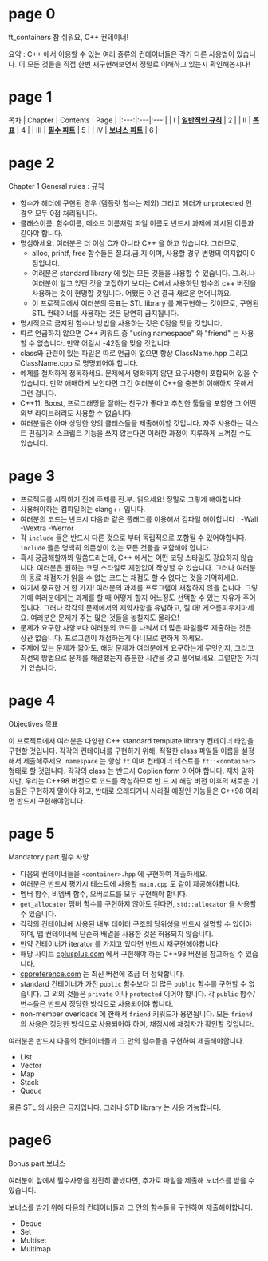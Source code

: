 # page 0

ft_containers
참 쉬워요, C++ 컨테이너!

요약 : C++ 에서 이용할 수 있는 여러 종류의 컨테이너들은 각기 다른 사용법이 있습니다. 이 모든 것들을 직접 한번 재구현해보면서 정말로 이해하고 있는지 확인해봅시다!

# page 1

목차
| Chapter | Contents | Page |
|:---:|:---|:---:|
| I | [__일반적인 규칙__]() | 2 |
| II | [__목표__]() | 4 |
| III | [__필수 파트__]() |  5 |
| IV | [__보너스 파트__]() |  6 |

# page 2
Chapter 1
General rules : 규칙

* 함수가 헤더에 구현된 경우 (템플릿 함수는 제외) 그리고 헤더가 unprotected 인 경우 모두 0점 처리됩니다.
* 클래스이름, 함수이름, 메소드 이름처럼 파일 이름도 반드시 과제에 제시된 이름과 같아야 합니다.
* 명심하세요. 여러분은 더 이상 C가 아니라 C++ 을 하고 있습니다. 그러므로,
	* alloc, printf, free 함수들은 절.대.금.지 이며, 사용할 경우 변명의 여지없이 0점입니다. 
	* 여러분은 standard library 에 있는 모든 것들을 사용할 수 있습니다. 그.러.나 여러분이 알고 있던 것을 고집하기 보다는 C에서 사용하던 함수의 c++ 버전을 사용하는 것이 현명할 것입니다. 어쨌든 이건 결국 새로운 언어니까요.
	* 이 프로젝트에서 여러분의 목표는 STL library 를 재구현하는 것이므로,  구현된 STL 컨테이너를 사용하는 것은 당연히 금지됩니다.
* 명시적으로 금지된 함수나 방법을 사용하는 것은 0점을 맞을 것입니다. 
* 따로 언급하지 않으면 C++ 키워드 중 "using namespace" 와 "friend" 는 사용할 수 없습니다. 만약 어길시 -42점을 맞을 것입니다. 
* class와 관련이 있는 파일은 따로 언급이 없으면 항상 ClassName.hpp 그리고 ClassName.cpp 로 명명되어야 합니다. 
* 예제를 철저하게 정독하세요. 문제에서 명확하지 않던 요구사항이 포함되어 있을 수 있습니다. 만약 애매하게 보인다면 그건 여러분이 C++을 충분히 이해하지 못해서 그런 겁니다.
* C++11, Boost, 프로그래밍을 잘하는 친구가 좋다고 추천한 툴들을 포함한 그 어떤 외부 라이브러리도 사용할 수 없습니다. 
*  여러분들은 아마 상당한 양의 클래스들을 제출해야할 것입니다. 자주 사용하는 텍스트 편집기의 스크립트 기능을 쓰지 않는다면 이러한 과정이 지루하게 느껴질 수도 있습니다.

# page 3

* 프로젝트를 시작하기 전에 주제를 전.부. 읽으세요! 정말로 그렇게 해야합니다.
* 사용해야하는 컴파일러는 clang++ 입니다.
* 여러분의 코드는 반드시 다음과 같은 플래그를 이용해서 컴파일 해야합니다 : -Wall -Wextra -Werror
* 각 `include` 들은 반드시 다른 것으로 부터 독립적으로 포함될 수 있어야합니다. `include` 들은 명백히 의존성이 있는 모든 것들을  포함해야 합니다. 
* 혹시 궁금해할까봐 말씀드리는데, C++ 에서는 어떤 코딩 스타일도 강요하지 않습니다. 여러분은 원하는 코딩 스타일로 제한없이 작성할 수 있습니다. 그러나 여러분의 동료 채점자가 읽을 수 없는 코드는 채점도 할 수 없다는 것을 기억하세요.
* 여기서 중요한 거 한 가지! 여러분의 과제를 프로그램이 채점하지 않을 겁니다. 그렇기에 여러분에게는 과제를 할 때 어떻게 할지 어느정도 선택할 수 있는 자유가 주어집니다. 그러나 각각의 문제에서의 제약사항을 유념하고, 절.대! 게으름피우지마세요. 여러분은 문제가 주는 많은 것들을 놓칠지도 몰라요!
* 문제가 요구한 사항보다 여러분의 코드를 나눠서 더 많은 파일들로 제출하는 것은 상관 없습니다. 프로그램이 채점하는게 아니므로 편하게 하세요.
* 주제에 있는 문제가 짧아도, 해당 문제가 여러분에게 요구하는게 무엇인지, 그리고 최선의 방법으로 문제를 해결했는지 충분한 시간을 갖고 풀어보세요. 그럴만한 가치가 있습니다.

# page 4
Objectives 목표

이 프로젝트에서 여러분은 다양한 C++ standard template library 컨테이너 타입을 구현할 것입니다. 각각의 컨테이너를 구현하기 위해, 적절한 class 파일들 이름을 설정해서 제출해주세요. `namespace` 는 항상 `ft` 이며 컨테이너 테스트를 `ft::<container>` 형태로 할 것입니다. 각각의 class 는 반드시 Coplien form 이어야 합니다. 재차 말하지만, 우리는 C++98 버전으로 코드를 작성하므로 반.드.시 해당 버전 이후의 새로운 기능들은 구현하지 말아야 하고, 반대로 오래되거나 사라질 예정인 기능들은 C++98 이라면 반드시 구현해야합니다. 

# page 5
Mandatory part 필수 사항

* 다음의 컨테이너들을 `<container>.hpp` 에 구현하여 제출하세요.
* 여러분은 반드시 평가시 테스트에 사용할 `main.cpp` 도 같이 제공해야합니다.
* 멤버 함수, 비멤버 함수, 오버로드를 모두 구현해야 합니다.
* `get_allocator` 맴버 함수를 구현하지 않아도 된다면, `std::allocator` 을 사용할 수 있습니다.
* 각각의 컨테이너에 사용된 내부 데이터 구조의 당위성을 반드시 설명할 수 있어야 하며, 맵 컨테이너에 단순히 배열을 사용한 것은 허용되지 않습니다.
* 만약 컨테이너가 iterator 를 가지고 있다면 반드시 재구현해야합니다.
* 해당 사이트 [cplusplus.com](https://www.cplusplus.com/) 에서 구현해야 하는 C++98 버전을 참고하실 수 있습니다.
* [cppreference.com](https://www.cppreference.com/) 는 최신 버전에 조금 더 정확합니다.
* standard 컨테이너가 가진 `public` 함수보다 더 많은 `public` 함수를 구현할 수 없습니다. 그 외의 것들은 `private` 이나 `protected` 이어야 합니다. 각 `public` 함수/변수들은 반드시 정당한 방식으로 사용되어야 합니다.
* non-member overloads 에 한해서 `friend` 키워드가 용인됩니다. 모든 `friend` 의 사용은 정당한 방식으로 사용되어야 하며, 채점시에 채점자가 확인할 것입니다.  

여러분은 반드시 다음의 컨테이너들과 그 안의 함수들을 구현하여 제출해야합니다.
* List
* Vector
* Map
* Stack
* Queue

물론 STL 의 사용은 금지입니다. 그러나 STD library 는 사용 가능합니다. 

# page6
Bonus part 보너스

여러분이 앞에서 필수사항을 완전히 끝냈다면, 추가로 파일을 제출해 보너스를 받을 수 있습니다.

보너스를 받기 위해 다음의 컨테이너들과 그 안의 함수들을 구현하여 제출해야합니다. 
* Deque
* Set
* Multiset
* Multimap
